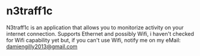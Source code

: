 # n3traff1c
N3traff1c is an application that allows you to monitorize activity on your internet connection. Supports Ethernet and possibly Wifi, i haven't checked for Wifi capability yet but, if you can't use Wifi, notify me on my eMail: damiengilly2013@gmail.com
